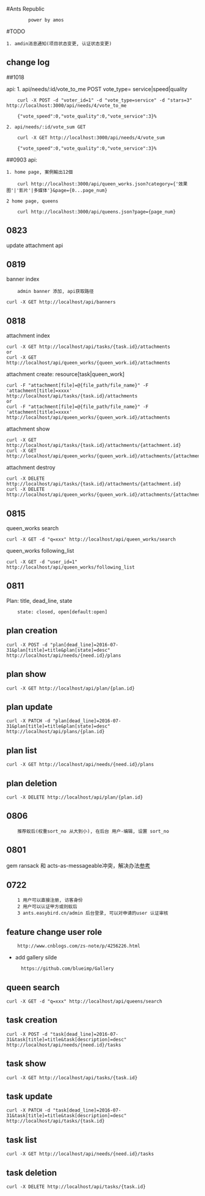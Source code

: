 #Ants Republic
		
			power by amos

#TODO
	
	1. amdin消息通知(项目状态变更, 认证状态变更)

## change log
##1018

api:
	1. api/needs/:id/vote_to_me POST
		vote_type= service|speed|quality 

		curl -X POST -d "voter_id=1" -d "vote_type=service" -d "stars=3"  http://localhost:3000/api/needs/4/vote_to_me

		{"vote_speed":0,"vote_quality":0,"vote_service":3}%

	2. api/needs/:id/vote_sum GET

		curl -X GET http://localhost:3000/api/needs/4/vote_sum
		
		{"vote_speed":0,"vote_quality":0,"vote_service":3}%


##0903
api:
	
	1. home page, 案例輸出12個

		curl http://localhost:3000/api/queen_works.json?category={'效果图'|'影片'|多媒体'}&page={0...page_num}

	2 home page, queens

		curl http://localhost:3000/api/queens.json?page={page_num}


## 0823
update attachment api

## 0819
banner index
	
		admin banner 添加, api获取路径

```
curl -X GET http://localhost/api/banners
```

## 0818
attachment index

```
curl -X GET http://localhost/api/tasks/{task.id}/attachments
or
curl -X GET http://localhost/api/queen_works/{queen_work.id}/attachments
```

attachment create: resource[task|queen_work]

```
curl -F "attachment[file]=@{file_path/file_name}" -F 'attachment[title]=xxxx' http://localhost/api/tasks/{task.id}/attachments
or
curl -F "attachment[file]=@{file_path/file_name}" -F 'attachment[title]=xxxx' http://localhost/api/queen_works/{queen_work.id}/attachments
```

attachment show

```
curl -X GET http://localhost/api/tasks/{task.id}/attachments/{attachment.id}
curl -X GET http://localhost/api/queen_works/{queen_work.id}/attachments/{attachment.id}
```

attachment destroy

```
curl -X DELETE http://localhost/api/tasks/{task.id}/attachments/{attachment.id}
curl -X DELETE http://localhost/api/queen_works/{queen_work.id}/attachments/{attachment.id}

```


## 0815
queen_works search

```
curl -X GET -d "q=xxx" http://localhost/api/queen_works/search
```

queen_works following_list
```
curl -X GET -d "user_id=1" http://localhost/api/queen_works/following_list
```


## 0811
Plan: title, dead_line, state

		state: closed, open[default:open]

## plan creation
```
curl -X POST -d "plan[dead_line]=2016-07-31&plan[title]=title&plan[state]=desc" http://localhost/api/needs/{need.id}/plans
```
## plan show
```
curl -X GET http://localhost/api/plan/{plan.id}
```
## plan update
```
curl -X PATCH -d "plan[dead_line]=2016-07-31&plan[title]=title&plan[state]=desc" http://localhost/api/plans/{plan.id}
```
## plan list
```
curl -X GET http://localhost/api/needs/{need.id}/plans
```
## plan deletion
```
curl -X DELETE http://localhost/api/plan/{plan.id}
```


## 0806

		推荐蚁后(权重sort_no 从大到小), 在后台 用户-编辑, 设置 sort_no


## 0801
gem ransack 和 acts-as-messageable冲突，解决办法[参考](https://github.com/LTe/acts-as-messageable/pull/73#discussion-diff-23638195)

## 0722
	
		1 用户可以直接注册, 访客身份
		2 用户可以认证甲方或则蚁后
		3 ants.easybird.cn/admin 后台登录, 可以对申请的user 认证审核

## feature change user role
		
		http://www.cnblogs.com/zs-note/p/4256226.html

* add gallery silde
		
		https://github.com/blueimp/Gallery


## queen search
```
curl -X GET -d "q=xxx" http://localhost/api/queens/search
```
## task creation
```
curl -X POST -d "task[dead_line]=2016-07-31&task[title]=title&task[description]=desc" http://localhost/api/needs/{need.id}/tasks
```
## task show
```
curl -X GET http://localhost/api/tasks/{task.id}
```
## task update
```
curl -X PATCH -d "task[dead_line]=2016-07-31&task[title]=title&task[description]=desc" http://localhost/api/tasks/{task.id}
```
## task list
```
curl -X GET http://localhost/api/needs/{need.id}/tasks
```
## task deletion
```
curl -X DELETE http://localhost/api/tasks/{task.id}
```
